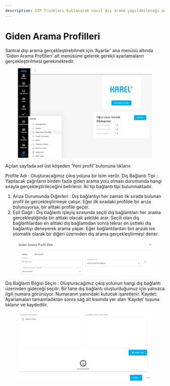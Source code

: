 ```yaml
---
description: SIP Trunkları kullanarak nasıl dış arama yapılabileceği anlatılmaktadır.
---
```


# Giden Arama Profilleri

Santral dışı arama gerçekleştirebilmek için ‘Ayarlar’ ana menüsü altında ‘Giden Arama Profilleri’ alt menüsüne gelerek gerekli ayarlamaların gerçekleştirilmesi gerekmektedir.

<figure><img src=".gitbook/assets/image (7).png" alt=""><figcaption></figcaption></figure>

Açılan sayfada sol üst köşeden ‘Yeni profil’ butonuna tıklanır.

Profile Adı : Oluşturacağımız çıkış yoluna bir isim verilir. Dış Bağlantı Tipi : Yapılacak çağrıların birden fazla giden arama yolu olması durumunda hangi sırayla gerçekleştirileceğini belirlenir. İki tip bağlantı tipi bulunmaktadır.

1. Arıza Durumunda Diğerleri : Dış bağlantıyı her zaman ilk sırada bulunan profil ile gerçekleştirmeye çalışır. Eğer ilk sıradaki profilde bir arıza bulunuyorsa, bir alttaki profile geçer.
2. Eşit Dağıt : Dış bağlantı işleyiş sırasında seçili dış bağlantıları her arama gerçekleştiğinde bir alttaki olacak şekilde arar. Seçili olan dış bağlantılardan en alttaki dış bağlantıdan sonra tekrar en üstteki dış bağlantıyı deneyerek arama yapar. Eğer bağlantılardan biri arızalı ise otomatik olarak bir diğeri üzerinden dış arama gerçekleştirmeyi dener.

<figure><img src=".gitbook/assets/image (8).png" alt=""><figcaption></figcaption></figure>

Dış Bağlantı Bilgisi Seçin : Oluşturacağımız çıkış yolunun hangi dış bağlantı üzerinden gideceği seçilir. Bir tane dış bağlantı oluşturduğumuz için yalnızca ilgili numara görünüyor. Numaranın yanındaki kutucuk işaretlenir. Kaydet: Ayarlamaları tamamladıktan sonra sağ alt kısımda yer alan ‘Kaydet’ tuşuna tıklanır ve kaydedilir.

<figure><img src=".gitbook/assets/image (9).png" alt=""><figcaption></figcaption></figure>
